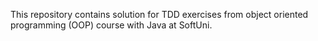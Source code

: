 This repository contains solution for TDD exercises from object oriented programming (OOP) course with Java at SoftUni.
